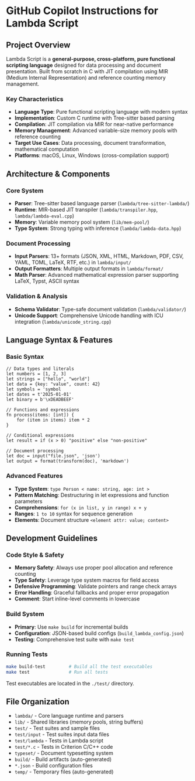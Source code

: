 # GitHub Copilot Instructions for Lambda Script

## Project Overview

Lambda Script is a **general-purpose, cross-platform, pure functional scripting language** designed for data processing and document presentation. Built from scratch in C with JIT compilation using MIR (Medium Internal Representation) and reference counting memory management.

### Key Characteristics
- **Language Type**: Pure functional scripting language with modern syntax
- **Implementation**: Custom C runtime with Tree-sitter based parsing
- **Compilation**: JIT compilation via MIR for near-native performance
- **Memory Management**: Advanced variable-size memory pools with reference counting
- **Target Use Cases**: Data processing, document transformation, mathematical computation
- **Platforms**: macOS, Linux, Windows (cross-compilation support)

## Architecture & Components

### Core System
- **Parser**: Tree-sitter based language parser (`lambda/tree-sitter-lambda/`)
- **Runtime**: MIR-based JIT transpiler (`lambda/transpiler.hpp`, `lambda/lambda-eval.cpp`)
- **Memory**: Variable memory pool system (`lib/mem-pool/`)
- **Type System**: Strong typing with inference (`lambda/lambda-data.hpp`)

### Document Processing
- **Input Parsers**: 13+ formats (JSON, XML, HTML, Markdown, PDF, CSV, YAML, TOML, LaTeX, RTF, etc.) in `lambda/input/`
- **Output Formatters**: Multiple output formats in `lambda/format/`
- **Math Parser**: Advanced mathematical expression parser supporting LaTeX, Typst, ASCII syntax

### Validation & Analysis
- **Schema Validator**: Type-safe document validation (`lambda/validator/`)
- **Unicode Support**: Comprehensive Unicode handling with ICU integration (`lambda/unicode_string.cpp`)

## Language Syntax & Features

### Basic Syntax
```lambda
// Data types and literals
let numbers = [1, 2, 3]
let strings = ["hello", "world"]
let data = {key: "value", count: 42}
let symbols = 'symbol
let dates = t'2025-01-01'
let binary = b'\xDEADBEEF'

// Functions and expressions
fn process(items: [int]) {
    for (item in items) item * 2
}

// Conditional expressions
let result = if (x > 0) "positive" else "non-positive"

// Document processing
let doc = input("file.json", 'json')
let output = format(transform(doc), 'markdown')
```

### Advanced Features
- **Type System**: `type Person < name: string, age: int >`
- **Pattern Matching**: Destructuring in let expressions and function parameters
- **Comprehensions**: `for (x in list, y in range) x + y`
- **Ranges**: `1 to 10` syntax for sequence generation
- **Elements**: Document structure `<element attr: value; content>`

## Development Guidelines

### Code Style & Safety
- **Memory Safety**: Always use proper pool allocation and reference counting
- **Type Safety**: Leverage type system macros for field access
- **Defensive Programming**: Validate pointers and range check arrays
- **Error Handling**: Graceful fallbacks and proper error propagation
- **Comment**: Start inline-level comments in lowercase

### Build System
- **Primary**: Use `make build` for incremental builds
- **Configuration**: JSON-based build configs (`build_lambda_config.json`)
- **Testing**: Comprehensive test suite with `make test`

### Running Tests
```bash
make build-test         # Build all the test executables
make test               # Run all tests
```
Test executables are located in the `./test/` directory.

## File Organization

- `lambda/` - Core language runtime and parsers
- `lib/` - Shared libraries (memory pools, string buffers)
- `test/` - Test suites and sample files
- `test/input` - Test suites input data files
- `test/lambda` - Tests in Lambda script
- `test/*.c` - Tests in Criterion C/C++ code
- `typeset/` - Document typesetting system
- `build/` - Build artifacts (auto-generated)
- `*.json` - Build configuration files
- `temp/` - Temporary files (auto-generated)
